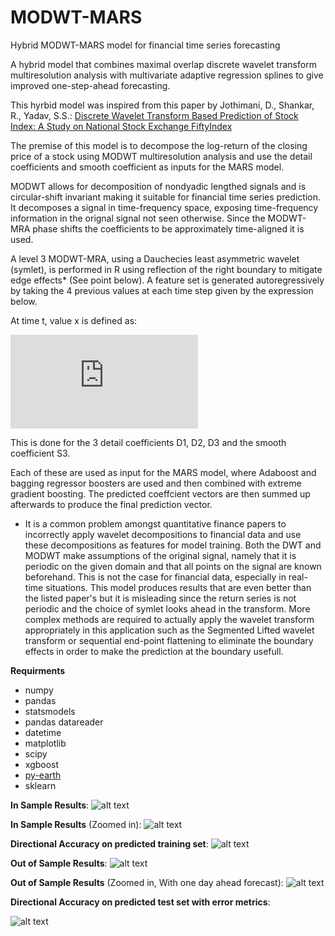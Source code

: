 # MODWT-MARS
Hybrid MODWT-MARS model for financial time series forecasting

A hybrid model that combines maximal overlap discrete wavelet transform multiresolution analysis with multivariate adaptive regression splines to give improved one-step-ahead forecasting.

This hyrbid model was inspired from this paper by Jothimani, D., Shankar, R., Yadav, S.S.:
[Discrete Wavelet Transform Based Prediction of Stock Index: A Study on National Stock Exchange FiftyIndex](https://arxiv.org/ftp/arxiv/papers/1605/1605.07278.pdf)

The premise of this model is to decompose the log-return of the closing price of a stock using MODWT multiresolution analysis and use the detail coefficients and smooth coefficient as inputs for the MARS model.

MODWT allows for decomposition of nondyadic lengthed signals and is circular-shift invariant making it suitable for financial time series prediction. It decomposes a signal in time-frequency space, exposing time-frequency information in the orignal signal not seen otherwise.
Since the MODWT-MRA phase shifts the coefficients to be approximately time-aligned it is used. 

A level 3 MODWT-MRA, using a Dauchecies least asymmetric wavelet (symlet), is performed in R using reflection of the right boundary to mitigate edge effects* (See point below). A feature set is generated autoregressively by taking the 4 previous values at each time step given by the expression below.

At time t, value x is defined as: 

![equation](http://latex.codecogs.com/gif.latex?x(t)%3Df(x(t-1),x(t-2),x(t-3),x(t-4))) 

This is done for the 3 detail coefficients D1, D2, D3 and the smooth coefficient S3.

Each of these are used as input for the MARS model, where Adaboost and bagging regressor boosters are used and then combined with extreme gradient boosting. The predicted coeffcient vectors are then summed up afterwards to produce the final prediction vector.

* It is a common problem amongst quantitative finance papers to incorrectly apply wavelet decompositions to financial data and use these decompositions as features for model training. Both the DWT and MODWT make assumptions of the original signal, namely that it is periodic on the given domain and that all points on the signal are known beforehand. This is not the case for financial data, especially in real-time situations. This model produces results that are even better than the listed paper's but it is misleading since the return series is not periodic and the choice of symlet looks ahead in the transform. More complex methods are required to actually apply the wavelet transform appropriately in this application such as the Segmented Lifted wavelet transform or sequential end-point flattening to eliminate the boundary effects in order to make the prediction at the boundary usefull.

**Requirments**
- numpy
- pandas
- statsmodels
- pandas datareader
- datetime
- matplotlib
- scipy
- xgboost
- [py-earth](https://github.com/scikit-learn-contrib/py-earth)
- sklearn



**In Sample Results**:
![alt text](https://github.com/Nicholas-Picini/MODWT-MARS/blob/master/Results/train.jpg)

**In Sample Results** (Zoomed in):
![alt text](https://github.com/Nicholas-Picini/MODWT-MARS/blob/master/Results/train_zoom.jpg)

**Directional Accuracy on predicted training set**:
![alt text](https://github.com/Nicholas-Picini/MODWT-MARS/blob/master/Results/DA_train.jpg)

**Out of Sample Results**:
![alt text](https://github.com/Nicholas-Picini/MODWT-MARS/blob/master/Results/test.jpg)

**Out of Sample Results** (Zoomed in, With one day ahead forecast):
![alt text](https://github.com/Nicholas-Picini/MODWT-MARS/blob/master/Results/test_zoom.jpg)

**Directional Accuracy on predicted test set with error metrics**:

![alt text](https://github.com/Nicholas-Picini/MODWT-MARS/blob/master/Results/DA_test.jpg)
